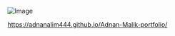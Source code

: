 ![Image](https://github.com/user-attachments/assets/02a4d252-f4da-4de3-8c95-dd3dd8860424)


https://adnanalim444.github.io/Adnan-Malik-portfolio/ 
